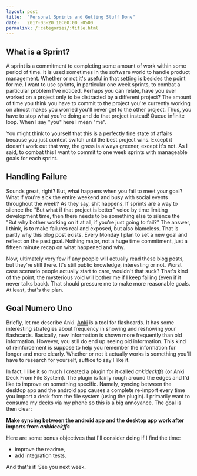 ```yaml
---
layout: post
title:  "Personal Sprints and Getting Stuff Done"
date:   2017-03-20 10:00:00 -0500
permalink: /:categories/:title.html
---
```



## What is a Sprint?

A sprint is a commitment to completing some amount of work within some period of time.
It is used sometimes in the software world to handle product management.
Whether or not it's useful in that setting is besides the point for me.
I want to use sprints, in particular one week sprints, to combat a particular problem I've noticed.
Perhaps you can relate, have you ever worked on a project only to be distracted by a different project?
The amount of time you think you have to commit to the project you're currently working on almost makes you worried you'll never get to the other project.
Thus, you have to stop what you're doing and do that project instead!
Queue infinite loop.
When I say "you" here I mean "me".

You might think to yourself that this is a perfectly fine state of affairs because you just context switch until the best project wins.
Except it doesn't work out that way, the grass is always greener, except it's not.
As I said, to combat this I want to commit to one week sprints with manageable goals for each sprint.


## Handling Failure

Sounds great, right?
But, what happens when you fail to meet your goal?
What if you're sick the entire weekend and busy with social events throughout the week?
As they say, shit happens.
If sprints are a way to silence the "But what if that project is better" voice by time limiting development time, then there needs to be something else to silence the "But why bother working on it at all, if you're just going to fail?"
The answer, I think, is to make failures real and exposed, but also blameless.
That is partly why this blog post exists.
Every Monday I plan to set a new goal and reflect on the past goal.
Nothing major, not a huge time commitment, just a fifteen minute recap on what happened and why.

Now, ultimately very few if any people will actually read these blog posts, but they're still there.
It's still public knowledge, interesting or not.
Worst case scenario people actually start to care, wouldn't that suck?
That's kind of the point, the mysterious void will bother me if I keep failing (even if it never talks back).
That should pressure me to make more reasonable goals.
At least, that's the plan.

## Goal Numero Uno

Briefly, let me describe Anki.
[Anki](https://apps.ankiweb.net/) is a tool for flashcards.
It has some interesting strategies about frequency in showing and reshowing your flashcards.
Basically, new information is shown more frequently than old information.
However, you still do end up seeing old information.
This kind of reinforcement is suppose to help you remember the information for longer and more clearly.
Whether or not it actually works is something you'll have to research for yourself, suffice to say I like it.

In fact, I like it so much I created a plugin for it called _ankideckffs_ (or Anki Deck From File System).
The plugin is fairly rough around the edges and I'd like to improve on something specific.
Namely, syncing between the desktop app and the android app causes a complete re-import every time you import a deck from the file system (using the plugin).
I primarily want to consume my decks via my phone so this is a big annoyance.
The goal is then clear:

**Make syncing between the android app and the desktop app work after imports from _ankideckffs_**

Here are some bonus objectives that I'll consider doing if I find the time:
* improve the readme,
* add integration tests.

And that's it! See you next week.
